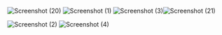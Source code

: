 ![Screenshot (20)](https://github.com/vieri2in/Contacts-Mangeger-app-.NET8/assets/97074757/d7d8394e-76dd-44cc-9612-2ecd921a19fc)
![Screenshot (1)](https://github.com/vieri2in/ContactsMangegerSolution/assets/97074757/18c19da1-9ae4-495e-bdc4-654f09a313c1)
![Screenshot (3)](https://github.com/vieri2in/ContactsMangegerSolution/assets/97074757/4b2647f5-df81-43e9-a6b6-1c8ebff0ced3)![Screenshot (21)](https://github.com/vieri2in/Contacts-Mangeger-app-.NET8/assets/97074757/f5a6ed64-3b05-4017-ab49-16b22570a3a9)


![Screenshot (2)](https://github.com/vieri2in/ContactsMangegerSolution/assets/97074757/c4ac9811-946b-4e1e-89b2-c4782a129184)
![Screenshot (4)](https://github.com/vieri2in/ContactsMangegerSolution/assets/97074757/9980e0a8-d96d-4db1-93cb-453ca0f70246)

